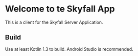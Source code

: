 # Welcome to te Skyfall App

This is a client for the Skyfall Server Application.

## Build

Use at least Kotlin 1.3 to build. Android Studio is recommended.
